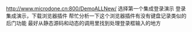 http://www.microdone.cn:800/DemoALLNew/
选择第一个集成登录演示
登录集成演示，下载浏览器插件
帮忙分析一下这个浏览器插件有没有键盘记录类似的后门功能
最好从静态源码和动态的调用里找到处理登录框输入的地方
